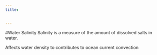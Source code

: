 ```yaml
---
title:


---
```


#Water Salinity
Salinity is a measure of the amount of dissolved salts in water. 


Affects water density to contributes to ocean current convection
